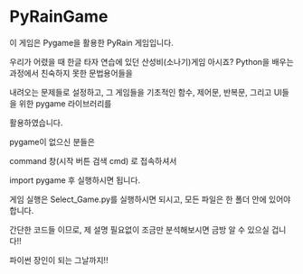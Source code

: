 # PyRainGame

이 게임은 Pygame을 활용한 PyRain 게임입니다.

우리가 어렸을 때 한글 타자 연습에 있던 산성비(소나기)게임 아시죠?
Python을 배우는 과정에서 친숙하지 못한 문법용어들을

내려오는 문제들로 설정하고, 
그 게임들을 기초적인 함수, 제어문, 반복문, 그리고 UI들을 위한 pygame 라이브러리를

활용하였습니다.



pygame이 없으신 분들은

command 창(시작 버튼 검색 cmd) 로 접속하셔서

import pygame 후 실행하시면 됩니다.

게임 실행은 Select_Game.py를 실행하시면 되시고,
모든 파일은 한 폴더 안에 있어야합니다.


간단한 코드들 이므로, 제 설명 필요없이 조금만 분석해보시면 금방 알 수 있으실 겁니다!!

파이썬 장인이 되는 그날까지!!
